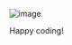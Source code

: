 ![image](https://github.com/user-attachments/assets/19942fef-6d3a-4427-b9ff-fc0d1f4fc17f)


Happy coding!
